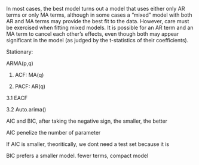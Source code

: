 In most cases, the best model turns out a model that uses either only AR terms or only MA terms, although in some cases a “mixed” model with both AR and MA terms may provide the best fit to the data. However, care must be exercised when fitting mixed models. It is possible for an AR term and an MA term to cancel each other’s effects, even though both may appear significant in the model (as judged by the t-statistics of their coefficients).





Stationary:

ARMA(p,q)

1. ACF: MA(q)

2. PACF: AR(q)

3.1 EACF

3.2 Auto.arima()



AIC and BIC, after taking the negative sign, the smaller, the better

AIC penelize the number of parameter

If AIC is smaller, theoritically, we dont need a test set because it is 



BIC prefers a smaller model. fewer terms, compact model